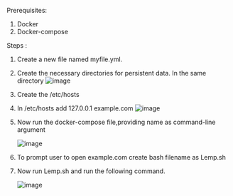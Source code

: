 Prerequisites:
1. Docker
2. Docker-compose

Steps :
1. Create a new file named myfile.yml.
2. Create the necessary directories for persistent data. In the same directory
   ![image](https://github.com/ARYAMANPUNJABI/Wordpress/assets/76035847/9c92f519-cf1c-48c5-922f-1776b74cf81a)
3. Create the /etc/hosts
4. In /etc/hosts add 127.0.0.1 example.com
![image](https://github.com/ARYAMANPUNJABI/Wordpress/assets/76035847/24f0a501-91bc-43cb-b14e-d81487ad641d)
5. Now run the docker-compose file,providing name as command-line argument

   ![image](https://github.com/ARYAMANPUNJABI/Wordpress/assets/76035847/253be314-54f7-427e-9e26-c56f235679fc)
6. To prompt user to open example.com create bash filename as Lemp.sh
7. Now run Lemp.sh and run the following command.

   ![image](https://github.com/ARYAMANPUNJABI/Wordpress/assets/76035847/355100ac-aaec-45ac-8405-3b755b888dc8)
